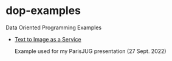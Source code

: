 # dop-examples
Data Oriented Programming Examples

- [Text to Image as a Service](text-to-image-as-a-service/README.md)

  Example used for my ParisJUG presentation (27 Sept. 2022)

